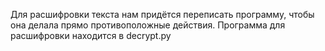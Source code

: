 Для расшифровки текста нам придётся переписать программу, чтобы она делала прямо противоположные действия. Программа для расшифровки находится в decrypt.py